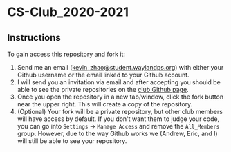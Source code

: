# CS-Club_2020-2021

## Instructions

To gain access this repository and fork it:

1. Send me an email (kevin_zhao@student.waylandps.org) with either your Github username or the email linked to your Github account.  
2. I will send you an invitation via email and after accepting you should be able to see the private repositories on the [club Github page](https://github.com/Wayland-CS-Club).  
3. Once you open the repository in a new tab/window, click the fork button near the upper right.  This will create a copy of the repository.  
4. (Optional) Your fork will be a private repository, but other club members will have access by default.  If you don't want them to judge your code, you can go into `Settings` -> `Manage Access` and remove the `All_Members` group.  However, due to the way Github works we (Andrew, Eric, and I) will still be able to see your repository.  
</ol>
